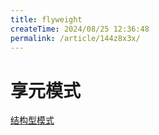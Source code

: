 ```yaml
---
title: flyweight
createTime: 2024/08/25 12:36:48
permalink: /article/144z8x3x/
---
```

# 享元模式

[结构型模式][]

[结构型模式]: ./readme.md